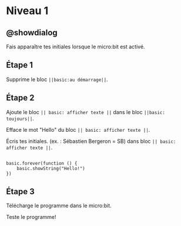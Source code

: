 # Niveau 1

## @showdialog

Fais apparaître tes initiales lorsque le micro:bit est activé.

## Étape 1

Supprime le bloc ``||basic:au démarrage||``.

## Étape 2

Ajoute le bloc ``|| basic: afficher texte ||`` dans le bloc ``||basic: toujours||``.

Efface le mot "Hello" du bloc ``|| basic: afficher texte ||``.

Écris tes initiales. (ex. : Sébastien Bergeron = SB) dans bloc ``|| basic: afficher texte ||``.

```blocks

basic.forever(function () {
    basic.showString("Hello!")
})

```

## Étape 3

Télécharge le programme dans le micro:bit.

Teste le programme!